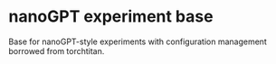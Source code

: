 # nanoGPT experiment base

Base for nanoGPT-style experiments with configuration management borrowed from torchtitan.